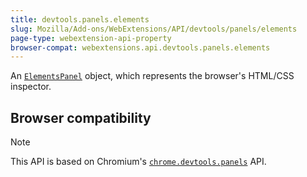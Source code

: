 ```yaml
---
title: devtools.panels.elements
slug: Mozilla/Add-ons/WebExtensions/API/devtools/panels/elements
page-type: webextension-api-property
browser-compat: webextensions.api.devtools.panels.elements
---
```




An [`ElementsPanel`](/Mozilla/Add-ons/WebExtensions/API/devtools/panels/ElementsPanel) object, which represents the browser's HTML/CSS inspector.

## Browser compatibility





> [!NOTE]
> This API is based on Chromium's [`chrome.devtools.panels`](https://developer.chrome.com/docs/extensions/reference/api/devtools/panels) API.

